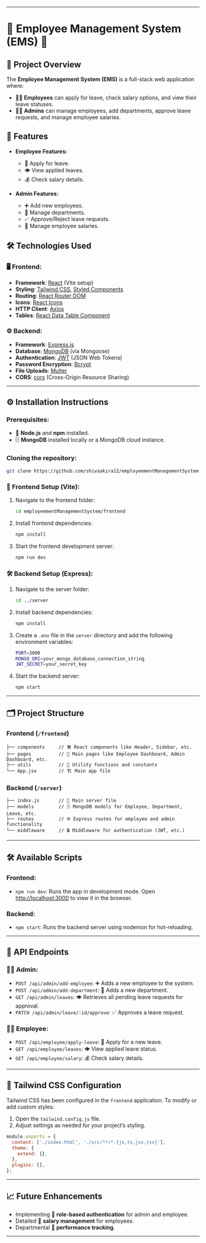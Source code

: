 

---

# 🌟 Employee Management System (EMS) 🌟

## 📝 Project Overview
The **Employee Management System (EMS)** is a full-stack web application where:
- 🧑‍💼 **Employees** can apply for leave, check salary options, and view their leave statuses.
- 👩‍💻 **Admins** can manage employees, add departments, approve leave requests, and manage employee salaries.

## 🚀 Features
- **Employee Features:**
  - 📅 Apply for leave.
  - 👁 View applied leaves.
  - 💰 Check salary details.
  
- **Admin Features:**
  - ➕ Add new employees.
  - 🏢 Manage departments.
  - ✅ Approve/Reject leave requests.
  - 💼 Manage employee salaries.

## 🛠 Technologies Used

### 🖥️ Frontend:
- **Framework**: [React](https://reactjs.org/) (Vite setup)
- **Styling**: [Tailwind CSS](https://tailwindcss.com/), [Styled Components](https://styled-components.com/)
- **Routing**: [React Router DOM](https://reactrouter.com/en/main)
- **Icons**: [React Icons](https://react-icons.github.io/react-icons/)
- **HTTP Client**: [Axios](https://axios-http.com/)
- **Tables**: [React Data Table Component](https://www.npmjs.com/package/react-data-table-component)

### ⚙️ Backend:
- **Framework**: [Express.js](https://expressjs.com/)
- **Database**: [MongoDB](https://www.mongodb.com/) (via Mongoose)
- **Authentication**: [JWT](https://jwt.io/) (JSON Web Tokens)
- **Password Encryption**: [Bcrypt](https://www.npmjs.com/package/bcrypt)
- **File Uploads**: [Multer](https://www.npmjs.com/package/multer)
- **CORS**: [cors](https://www.npmjs.com/package/cors) (Cross-Origin Resource Sharing)

---

## ⚙️ Installation Instructions

### Prerequisites:
- 🔧 **Node.js** and **npm** installed.
- 🗄 **MongoDB** installed locally or a MongoDB cloud instance.
  
### Cloning the repository:
```bash
git clone https://github.com/shivaakira12/employeementManagementSystem.git
```

### 🚧 Frontend Setup (Vite):
1. Navigate to the frontend folder:
   ```bash
   cd employeementManagementSystem/frontend
   ```

2. Install frontend dependencies:
   ```bash
   npm install
   ```

3. Start the frontend development server:
   ```bash
   npm run dev
   ```

### 🛠 Backend Setup (Express):
1. Navigate to the server folder:
   ```bash
   cd ../server
   ```

2. Install backend dependencies:
   ```bash
   npm install
   ```

3. Create a `.env` file in the `server` directory and add the following environment variables:
   ```bash
   PORT=3000
   MONGO_URI=your_mongo_database_connection_string
   JWT_SECRET=your_secret_key
   ```

4. Start the backend server:
   ```bash
   npm start
   ```

---

## 🗂 Project Structure

### Frontend (`/frontend`)
```plaintext
├── components     // 🛠 React components like Header, Sidebar, etc.
├── pages          // 📄 Main pages like Employee Dashboard, Admin Dashboard, etc.
├── utils          // 🔧 Utility functions and constants
└── App.jsx        // 🏗️ Main app file
```

### Backend (`/server`)
```plaintext
├── index.js       // 🏁 Main server file
├── models         // 🗄️ MongoDB models for Employee, Department, Leave, etc.
├── routes         // 🌐 Express routes for employee and admin functionality
└── middleware     // 🔒 Middleware for authentication (JWT, etc.)
```

---

## 🛠 Available Scripts

### Frontend:
- `npm run dev`: Runs the app in development mode. Open [http://localhost:3000](http://localhost:3000) to view it in the browser.
  
### Backend:
- `npm start`: Runs the backend server using nodemon for hot-reloading.

---

## 🔌 API Endpoints

### 🧑‍💼 Admin:
- `POST /api/admin/add-employee`: ➕ Adds a new employee to the system.
- `POST /api/admin/add-department`: 🏢 Adds a new department.
- `GET /api/admin/leaves`: 👁 Retrieves all pending leave requests for approval.
- `PATCH /api/admin/leave/:id/approve`: ✅ Approves a leave request.

### 👨‍💻 Employee:
- `POST /api/employee/apply-leave`: 📅 Apply for a new leave.
- `GET /api/employee/leaves`: 👁 View applied leave status.
- `GET /api/employee/salary`: 💰 Check salary details.

---

## 🎨 Tailwind CSS Configuration
Tailwind CSS has been configured in the `frontend` application. To modify or add custom styles:
1. Open the `tailwind.config.js` file.
2. Adjust settings as needed for your project’s styling.

```javascript
module.exports = {
  content: ['./index.html', './src/**/*.{js,ts,jsx,tsx}'],
  theme: {
    extend: {},
  },
  plugins: [],
};
```

---

## 📈 Future Enhancements
- Implementing 🔐 **role-based authentication** for admin and employee.
- Detailed 💼 **salary management** for employees.
- Departmental 🏢 **performance tracking**.

---

